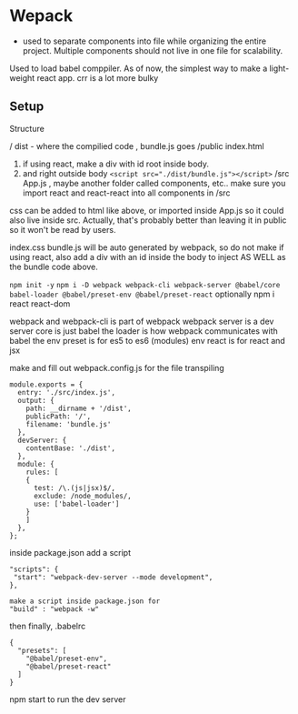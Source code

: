 # Wepack

- used to separate components into file while organizing the entire project. Multiple components should not live in one file for scalability.

Used to load babel comppiler. As of now, the simplest way to make a light-weight react app. crr is a lot more bulky

## Setup

Structure

/ dist - where the compilied code , bundle.js goes
/public
index.html

1. if using react, make a div with id root inside body.
2. and right outside body `<script src="./dist/bundle.js"></script>`
   /src App.js , maybe another folder called components, etc..
   make sure you import react and react-react into all components in /src

css can be added to html like above, or imported inside App.js so it could also live inside src.
Actually, that's probably better than leaving it in public so it won't be read by users.

index.css
bundle.js will be auto generated by webpack, so do not make
if using react, also add a div with an id inside the body to inject AS WELL as the bundle code above.

`npm init -y`
`npm i -D webpack webpack-cli webpack-server @babel/core babel-loader @babel/preset-env @babel/preset-react`
optionally npm i react react-dom

webpack and webpack-cli is part of webpack
webpack server is a dev server
core is just babel
the loader is how webpack communicates with babel
the env preset is for es5 to es6 (modules)
env react is for react and jsx

make and fill out webpack.config.js for the file transpiling

```
module.exports = {
  entry: './src/index.js',
  output: {
    path: __dirname + '/dist',
    publicPath: '/',
    filename: 'bundle.js'
  },
  devServer: {
    contentBase: './dist',
  },
  module: {
    rules: [
    {
      test: /\.(js|jsx)$/,
      exclude: /node_modules/,
      use: ['babel-loader']
    }
    ]
  },
};
```

inside package.json add a script

```
"scripts": {
 "start": "webpack-dev-server --mode development",
},

make a script inside package.json for
"build" : "webpack -w"
```

then finally, .babelrc

```
{
  "presets": [
    "@babel/preset-env",
    "@babel/preset-react"
  ]
}
```

npm start to run the dev server
